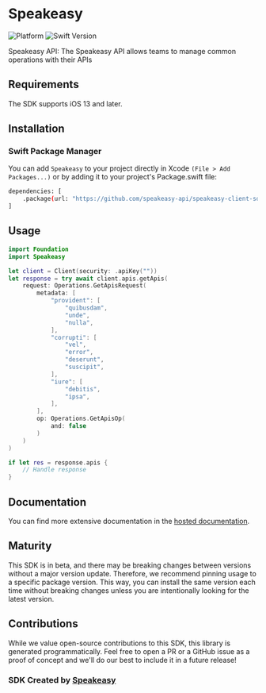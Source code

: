 # Speakeasy

![Platform](https://img.shields.io/badge/Platform-iOS-lightgray)
![Swift Version](https://img.shields.io/badge/Swift-5.6-orange.svg)

Speakeasy API: The Speakeasy API allows teams to manage common operations with their APIs

## Requirements

The SDK supports iOS 13 and later.

<!-- Start SDK Installation -->
## Installation

### Swift Package Manager

You can add `Speakeasy` to your project directly in Xcode `(File > Add Packages...)` or by adding it to your project's Package.swift file:

```bash
dependencies: [
    .package(url: "https://github.com/speakeasy-api/speakeasy-client-sdk-swift", .upToNextMajor(from: "0.3.0"))
]
```

<!-- End SDK Installation -->

## Usage

<!-- Start SDK Example Usage -->
```swift
import Foundation
import Speakeasy

let client = Client(security: .apiKey(""))
let response = try await client.apis.getApis(
    request: Operations.GetApisRequest(
        metadata: [
            "provident": [
                "quibusdam",
                "unde",
                "nulla",
            ], 
            "corrupti": [
                "vel",
                "error",
                "deserunt",
                "suscipit",
            ], 
            "iure": [
                "debitis",
                "ipsa",
            ], 
        ], 
        op: Operations.GetApisOp(
            and: false
        )
    )
)

if let res = response.apis {
    // Handle response
}

```
<!-- End SDK Example Usage -->

## Documentation

You can find more extensive documentation in the [hosted documentation](https://speakeasy-api.github.io/speakeasy-client-sdk-swift/documentation/speakeasy).

## Maturity

This SDK is in beta, and there may be breaking changes between versions without a major version update. Therefore, we recommend pinning usage
to a specific package version. This way, you can install the same version each time without breaking changes unless you are intentionally
looking for the latest version.

## Contributions

While we value open-source contributions to this SDK, this library is generated programmatically.
Feel free to open a PR or a GitHub issue as a proof of concept and we'll do our best to include it in a future release!

### SDK Created by [Speakeasy](https://docs.speakeasyapi.dev/docs/using-speakeasy/client-sdks)
